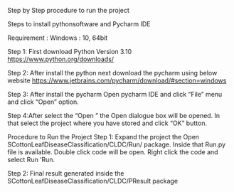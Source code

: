 Step by Step procedure to run the project

Steps to install pythonsoftware and Pycharm IDE

Requirement :
Windows : 10, 64bit

Step 1: First download Python Version 3.10
https://www.python.org/downloads/
 
Step 2: After install the python next download the pycharm using below website
https://www.jetbrains.com/pycharm/download/#section=windows
 
Step 3: After install the pycharm Open pycharm IDE and click “File” menu and click “Open”  option.
 
Step 4:After select the “Open ” the Open  dialogue box will be opened. In that select the project where you have stored and click “OK” button.
 
Procedure to Run the Project
Step 1: Expand the project the Open SCottonLeafDiseaseClassification/CLDC/Run/  package. Inside that Run.py file is available. Double click code will be open. Right click the code and select Run ‘Run.

Step 2: Final result generated inside the SCottonLeafDiseaseClassification/CLDC/PResult package
